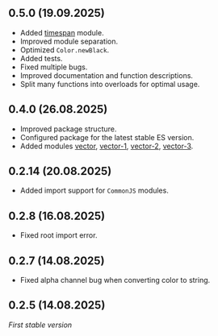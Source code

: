 ## 0.5.0 (19.09.2025)
- Added [timespan]() module.
- Improved module separation.
- Optimized `Color.newBlack`.
- Added tests.
- Fixed multiple bugs.
- Improved documentation and function descriptions.
- Split many functions into overloads for optimal usage.

## 0.4.0 (26.08.2025)
- Improved package structure.
- Configured package for the latest stable ES version.
- Added modules [vector](), [vector-1](), [vector-2](), [vector-3]().

## 0.2.14 (20.08.2025)
- Added import support for `CommonJS` modules.

## 0.2.8 (16.08.2025)
- Fixed root import error.

## 0.2.7 (14.08.2025)
- Fixed alpha channel bug when converting color to string.

## 0.2.5 (14.08.2025)
*First stable version*
